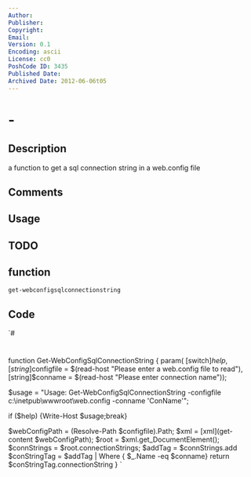 ```yaml
---
Author: 
Publisher: 
Copyright: 
Email: 
Version: 0.1
Encoding: ascii
License: cc0
PoshCode ID: 3435
Published Date: 
Archived Date: 2012-06-06t05
---
```


#  - 

## Description

a function to get a sql connection string in a web.config file

## Comments



## Usage



## TODO



## function

`get-webconfigsqlconnectionstring`

## Code

`#
 #
 
 function Get-WebConfigSqlConnectionString 
 {
 param( [switch]$help, [string]$configfile = $(read-host "Please enter a web.config file to read"), 
 [string]$conname = $(read-host "Please enter connection name"));
 
   $usage = "Usage: Get-WebConfigSqlConnectionString -configfile c:\inetpub\wwwroot\web.config -conname 'ConName'";
 
   if ($help) {Write-Host $usage;break}
 
   $webConfigPath = (Resolve-Path $configfile).Path;
   $xml = [xml](get-content $webConfigPath);
   $root = $xml.get_DocumentElement();
   $connStrings = $root.connectionStrings;
   $addTag = $connStrings.add
   $conStringTag = $addTag | Where { $_.Name -eq $conname}
   return $conStringTag.connectionString
 }
`

